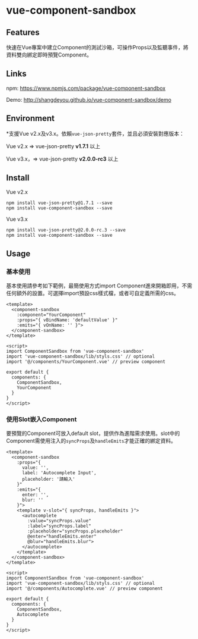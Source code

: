 # vue-component-sandbox

## Features

快速在Vue專案中建立Component的測試沙箱，可操作Props以及監聽事件，將資料雙向綁定即時預覽Component。

## Links

npm: https://www.npmjs.com/package/vue-component-sandbox

Demo: http://shangdeyou.github.io/vue-component-sandbox/demo

## Environment

*支援Vue v2.x及v3.x。依賴`vue-json-pretty`套件，並且必須安裝對應版本：

Vue v2.x => vue-json-pretty **v1.7.1** 以上

Vue v3.x，=> vue-json-pretty **v2.0.0-rc3** 以上

## Install

Vue v2.x

```
npm install vue-json-pretty@1.7.1 --save
npm install vue-component-sandbox --save
```

Vue v3.x

```
npm install vue-json-pretty@2.0.0-rc.3 --save
npm install vue-component-sandbox --save
```

## Usage

### 基本使用

基本使用請參考如下範例，最簡使用方式import Component進來開箱即用，不需任何額外的設置。可選擇import預設css樣式檔，或者可自定義所需的css。

```
<template>
  <component-sandbox
    :component="YourComponent"
    :props="{ vBindName: 'defaultValue' }"
    :emits="{ vOnName: '' }">
  </component-sandbox>
</template>

<script>
import ComponentSandbox from 'vue-component-sandbox'
import 'vue-component-sandbox/lib/styls.css' // optional
import '@/components/YourComponent.vue' // preview component

export default {
  components: {
    ComponentSandbox,
    YourComponent
  }
}
</script>
```

### 使用Slot嵌入Component

要預覽的Component可放入default slot，提供作為進階需求使用。slot中的Component需使用注入的`syncProps`及`handleEmits`才能正確的綁定資料。

```
<template>
  <component-sandbox
    :props="{
      value: '',
      label: 'Autocomplete Input',
      placeholder: '請輸入'
    }"
    :emits="{
      enter: '',
      blur: ''
    }">
    <template v-slot="{ syncProps, handleEmits }">
      <autocomplete
        :value="syncProps.value"
        :label="syncProps.label"
        :placeholder="syncProps.placeholder"
        @enter="handleEmits.enter"
        @blur="handleEmits.blur">
      </autocomplete>
    </template>
  </component-sandbox>
</template>

<script>
import ComponentSandbox from 'vue-component-sandbox'
import 'vue-component-sandbox/lib/styls.css' // optional
import '@/components/Autocomplete.vue' // preview component

export default {
  components: {
    ComponentSandbox,
    Autocomplete
  }
}
</script>
```
